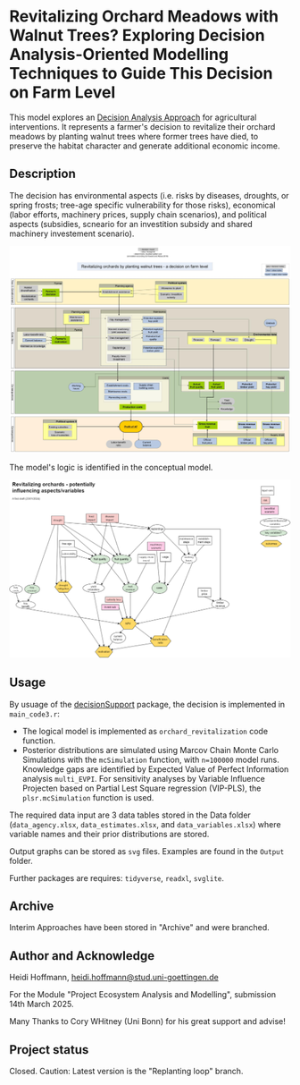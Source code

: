 # Revitalizing Orchard Meadows with Walnut Trees? Exploring Decision Analysis-Oriented Modelling Techniques to Guide This Decision on Farm Level


This model explores an [Decision Analysis Approach](https://doi.org/10.1186/s43170-023-00151-9) for agricultural interventions. 
It represents a farmer's decision to revitalize their orchard meadows by planting walnut trees where former trees have died, to preserve the habitat character and generate additional economic income.

## Description
The decision has environmental aspects (i.e. risks by diseases, droughts, or spring frosts; tree-age specific vulnerability for those risks), economical (labor efforts, machinery prices, supply chain scenarios), and political aspects (subsidies, scneario for an investition subsidy and shared machinery investement scenario). 


![decision model](Supplements/4_second_conc_model_refined.jpg "Interim decision model")


The model's logic is identified in the conceptual model. 


![conceptual model](Supplements/2_influencing_factors.png "Interim conceptual model")


## Usage

By usuage of the [decisionSupport](https://cran.r-project.org/web/packages/decisionSupport/index.html) package, the decision is implemented in `main_code3.r`:
* The logical model is implemented as `orchard_revitalization` code function.
* Posterior distributions are simulated using Marcov Chain Monte Carlo Simulations with the `mcSimulation` function, with `n=100000` model runs.
Knowledge gaps are identified by Expected Value of Perfect Information analysis `multi_EVPI`. For sensitivity analyses by Variable Influence Projecten based on Partial Lest Square regression (VIP-PLS), the `plsr.mcSimulation` function is used.

The required data input are 3 data tables stored in the Data folder (`data_agency.xlsx`, `data_estimates.xlsx`, and `data_variables.xlsx`) where variable names and their prior distributions are stored.

Output graphs can be stored as `svg` files. Examples are found in the `Output` folder. 

Further packages are requires: `tidyverse`, `readxl`, `svglite`.

## Archive
Interim Approaches have been stored in "Archive" and were branched. 

## Author and Acknowledge
Heidi Hoffmann, heidi.hoffmann@stud.uni-goettingen.de

For the Module "Project Ecosystem Analysis and Modelling", submission 14th March 2025.

Many Thanks to Cory WHitney (Uni Bonn) for his great support and advise!


## Project status
Closed. Caution: Latest version is the "Replanting loop" branch.
